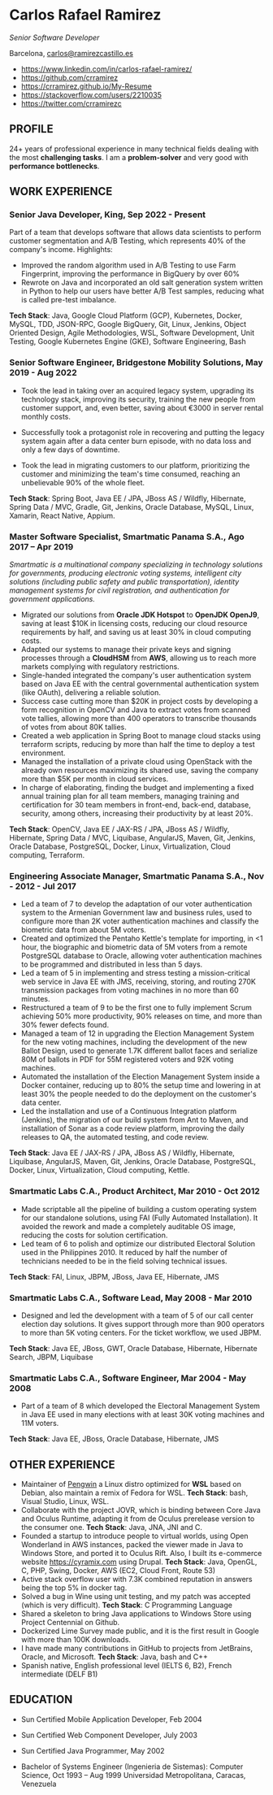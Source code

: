 # Carlos Rafael Ramirez
*Senior Software Developer*

Barcelona, carlos@ramirezcastillo.es

* https://www.linkedin.com/in/carlos-rafael-ramirez/
* https://github.com/crramirez
* https://crramirez.github.io/My-Resume
* https://stackoverflow.com/users/2210035
* https://twitter.com/crramirezc

## PROFILE
24+ years of professional experience in many technical fields dealing with the most **challenging tasks**. I am a **problem-solver** and very good with **performance bottlenecks**.

## WORK EXPERIENCE

### Senior Java Developer, King, Sep 2022 - Present

Part of a team that develops software that allows data scientists to perform customer segmentation and A/B Testing, which represents 40% of the company's income. Highlights:

* Improved the random algorithm used in A/B Testing to use Farm Fingerprint, improving the performance in BigQuery by over 60%
* Rewrote on Java and incorporated an old salt generation system written in Python to help our users have better A/B Test samples, reducing what is called pre-test imbalance.
  
**Tech Stack**:  Java, Google Cloud Platform (GCP), Kubernetes, Docker, MySQL, TDD, JSON-RPC, Google BigQuery, Git, Linux, Jenkins, Object Oriented Design, Agile Methodologies, WSL, Software Development, Unit Testing, Google Kubernetes Engine (GKE), Software Engineering, Bash

### Senior Software Engineer, Bridgestone Mobility Solutions, May 2019 - Aug 2022

* Took the lead in taking over an acquired legacy system, upgrading its technology stack, improving its security, training the new people from customer support, and, even better, saving about €3000 in server rental monthly costs.

* Successfully took a protagonist role in recovering and putting the legacy system again after a data center burn episode, with no data loss and only a few days of downtime.

* Took the lead in migrating customers to our platform, prioritizing the customer and minimizing the team's time consumed, reaching an unbelievable 90% of the whole fleet. 

**Tech Stack**: Spring Boot, Java EE / JPA, JBoss AS / Wildfly, Hibernate, Spring Data / MVC, Gradle, Git, Jenkins, Oracle Database, MySQL, Linux, Xamarin, React Native, Appium.

### Master Software Specialist, Smartmatic Panama S.A., Ago 2017 – Apr 2019
*Smartmatic is a multinational company specializing in technology solutions for governments, producing electronic voting systems, intelligent city solutions (including public safety and public transportation), identity management systems for civil registration, and authentication for government applications.*

* Migrated our solutions from **Oracle JDK Hotspot** to **OpenJDK OpenJ9**, saving at least $10K in licensing costs, reducing our cloud resource requirements by half, and saving us at least 30% in cloud computing costs.
* Adapted our systems to manage their private keys and signing processes through a **CloudHSM** from **AWS**, allowing us to reach more markets complying with regulatory restrictions.
* Single-handed integrated the company's user authentication system based on Java EE with the central governmental authentication system (like OAuth), delivering a reliable solution.
* Success case cutting more than $20K in project costs by developing a form recognition in OpenCV and Java to extract votes from scanned vote tallies, allowing more than 400 operators to transcribe thousands of votes from about 80K tallies.
* Created a web application in Spring Boot to manage cloud stacks using terraform scripts, reducing by more than half the time to deploy a test environment.
* Managed the installation of a private cloud using OpenStack with the already own resources maximizing its shared use, saving the company more than $5K per month in cloud services.
* In charge of elaborating, finding the budget and implementing a fixed annual training plan for all team members, managing training and certification for 30 team members in front-end, back-end, database, security, among others, increasing their productivity by at least 20%.

**Tech Stack**: OpenCV, Java EE / JAX-RS / JPA, JBoss AS / Wildfly, Hibernate, Spring Data / MVC, Liquibase, AngularJS, Maven, Git, Jenkins, Oracle Database, PostgreSQL, Docker, Linux, Virtualization, Cloud computing, Terraform.

### Engineering Associate Manager, Smartmatic Panama S.A., Nov - 2012 - Jul 2017

* Led a team of 7 to develop the adaptation of our voter authentication system to the Armenian Government law and business rules, used to configure more than 2K voter authentication machines and classify the biometric data from about 5M voters.
* Created and optimized the Pentaho Kettle's template for importing, in <1 hour, the biographic and biometric data of 5M voters from a remote PostgreSQL database to Oracle, allowing voter authentication machines to be programmed and distributed in less than 5 days.
* Led a team of 5 in implementing and stress testing a mission-critical web service in Java EE with JMS, receiving, storing, and routing 270K transmission packages from voting machines in no more than 60 minutes.
* Restructured a team of 9 to be the first one to fully implement Scrum achieving 50% more productivity, 90% releases on time, and more than 30% fewer defects found.
* Managed a team of 12 in upgrading the Election Management System for the new voting machines, including the development of the new Ballot Design, used to generate 1.7K different ballot faces and serialize 80M of ballots in PDF for 55M registered voters and 92K voting machines.
* Automated the installation of the Election Management System inside a Docker container, reducing up to 80% the setup time and lowering in at least 30% the people needed to do the deployment on the customer's data center.
* Led the installation and use of a Continuous Integration platform (Jenkins), the migration of our build system from Ant to Maven, and installation of Sonar as a code review platform, improving the daily releases to QA, the automated testing, and code review.

**Tech Stack**: Java EE / JAX-RS / JPA, JBoss AS / Wildfly, Hibernate, Liquibase, AngularJS, Maven, Git, Jenkins, Oracle Database, PostgreSQL, Docker, Linux, Virtualization, Cloud computing, Kettle.

### Smartmatic Labs C.A., Product Architect, Mar 2010 - Oct 2012

* Made scriptable all the pipeline of building a custom operating system for our standalone solutions, using FAI (Fully Automated Installation). It avoided the rework and made a completely auditable OS image, reducing the costs for solution certification.
* Led team of 6 to polish and optimize our distributed Electoral Solution used in the Philippines 2010. It reduced by half the number of technicians needed to be in the field solving technical issues.

**Tech Stack**: FAI, Linux, JBPM, JBoss, Java EE, Hibernate, JMS

### Smartmatic Labs C.A., Software Lead, May 2008 - Mar 2010

* Designed and led the development with a team of 5 of our call center election day solutions. It gives support through more than 900 operators to more than 5K voting centers. For the ticket workflow, we used JBPM.

**Tech Stack**: Java EE, JBoss, GWT, Oracle Database, Hibernate, Hibernate Search, JBPM, Liquibase

### Smartmatic Labs C.A., Software Engineer, Mar 2004 - May 2008

* Part of a team of 8 which developed the Electoral Management System in Java EE used in many elections with at least 30K voting machines and 11M voters.

**Tech Stack**: Java EE, JBoss, Oracle Database, Hibernate, JMS

## OTHER EXPERIENCE

* Maintainer of [Pengwin](https://github.com/WhitewaterFoundry/Pengwin#core-team) a Linux distro optimized for **WSL** based on Debian, also maintain a remix of Fedora for WSL. **Tech Stack**: bash, Visual Studio, Linux, WSL.
* Collaborate with the project JOVR, which is binding between Core Java and Oculus Runtime, adapting it from de Oculus prerelease version to the consumer one. **Tech Stack**: Java, JNA, JNI and C.
* Founded a startup to introduce people to virtual worlds, using Open Wonderland in AWS instances, packed the viewer made in Java to Windows Store, and ported it to Oculus Rift. Also, I built its e-commerce website https://cyramix.com using Drupal. **Tech Stack**: Java, OpenGL, C, PHP, Swing, Docker, AWS (EC2, Cloud Front, Route 53)
* Active stack overflow user with 7.3K combined reputation in answers being the top 5% in docker tag.
* Solved a bug in Wine using unit testing, and my patch was accepted (which is very difficult). **Tech Stack**: C Programming Language
* Shared a skeleton to bring Java applications to Windows Store using Project Centennial on Github.
* Dockerized Lime Survey made public, and it is the first result in Google with more than 100K downloads.
* I have made many contributions in GitHub to projects from JetBrains, Oracle, and Microsoft. **Tech Stack**: Java, bash and C++
* Spanish native, English professional level (IELTS 6, B2), French intermediate (DELF B1)

## EDUCATION

* Sun Certified Mobile Application Developer, Feb 2004
* Sun Certified Web Component Developer, July 2003
* Sun Certified Java Programmer, May 2002

* Bachelor of Systems Engineer (Ingenieria de Sistemas): Computer Science, Oct 1993 – Aug 1999
Universidad Metropolitana, Caracas, Venezuela

